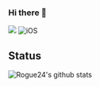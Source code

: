 ### Hi there 👋
[![](https://img.shields.io/badge/-@SilenceLove-%23181717?style=flat-square&logo=github)](https://github.com/SilenceLove)
![iOS](https://img.shields.io/badge/-iOS-%232c3e50?style=flat-square&logo=iOS)

## Status

![Rogue24's github stats](https://github-readme-stats.vercel.app/api?username=SilenceLove&show_icons=true&theme=tokyonight)

<!--
**SilenceLove/SilenceLove** is a ✨ _special_ ✨ repository because its `README.md` (this file) appears on your GitHub profile.

Here are some ideas to get you started:

- 🔭 I’m currently working on ...
- 🌱 I’m currently learning ...
- 👯 I’m looking to collaborate on ...
- 🤔 I’m looking for help with ...
- 💬 Ask me about ...
- 📫 How to reach me: ...
- 😄 Pronouns: ...
- ⚡ Fun fact: ...
-->
